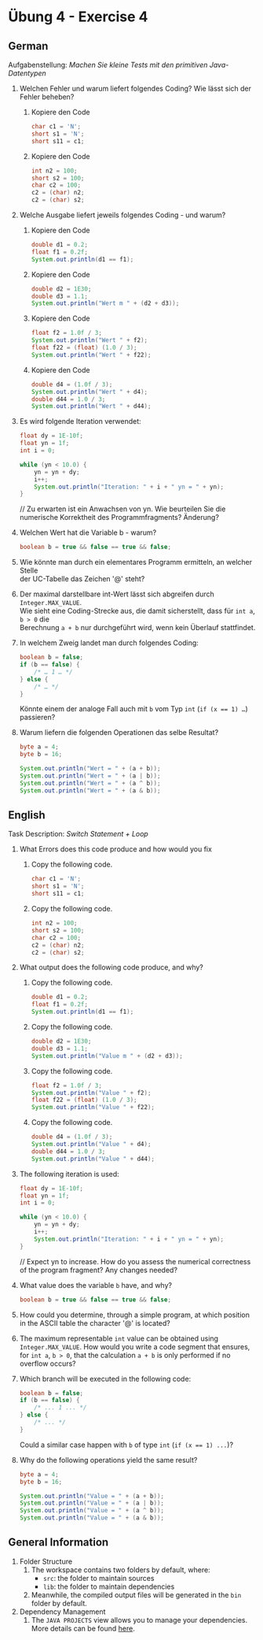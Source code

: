 # Übung 4 - Exercise 4

## German

Aufgabenstellung:
*Machen Sie kleine Tests mit den primitiven Java-Datentypen*

1. Welchen Fehler und warum liefert folgendes Coding? Wie lässt sich der Fehler beheben?

    1. Kopiere den Code

        ```java
        char c1 = 'N';
        short s1 = 'N';
        short s11 = c1;
        ```

    1. Kopiere den Code

        ```java
        int n2 = 100;
        short s2 = 100;
        char c2 = 100;
        c2 = (char) n2;
        c2 = (char) s2;
        ```

1. Welche Ausgabe liefert jeweils folgendes Coding - und warum?

    1. Kopiere den Code

        ```java
        double d1 = 0.2;
        float f1 = 0.2f;
        System.out.println(d1 == f1);
        ```

    1. Kopiere den Code

        ```java
        double d2 = 1E30;
        double d3 = 1.1;
        System.out.println("Wert m " + (d2 + d3));
        ```

    1. Kopiere den Code

        ```java
        float f2 = 1.0f / 3;
        System.out.println("Wert " + f2);
        float f22 = (float) (1.0 / 3);
        System.out.println("Wert " + f22);
        ```

    1. Kopiere den Code

        ```java
        double d4 = (1.0f / 3);
        System.out.println("Wert " + d4);
        double d44 = 1.0 / 3;
        System.out.println("Wert " + d44);
        ```

1. Es wird folgende Iteration verwendet:

    ```java
    float dy = 1E-10f;
    float yn = 1f;
    int i = 0;
    
    while (yn < 10.0) {
        yn = yn + dy;
        i++;
        System.out.println("Iteration: " + i + " yn = " + yn);
    }
    ```

    // Zu erwarten ist ein Anwachsen von yn.
    Wie beurteilen Sie die numerische Korrektheit des Programmfragments? Änderung?

1. Welchen Wert hat die Variable b - warum?  

    ```java
    boolean b = true && false == true && false;
    ```

1. Wie könnte man durch ein elementares Programm ermitteln, an welcher Stelle  
der UC-Tabelle das Zeichen '@' steht?

1. Der maximal darstellbare int-Wert lässt sich abgreifen durch `Integer.MAX_VALUE`.  
Wie sieht eine Coding-Strecke aus, die damit sicherstellt, dass für `int a`, `b > 0` die  
Berechnung `a + b` nur durchgeführt wird, wenn kein Überlauf stattfindet.

1. In welchem Zweig landet man durch folgendes Coding:  

    ```java
    boolean b = false;
    if (b == false) {
        /* … 1 … */
    } else {
        /* … */
    }
    ```

    Könnte einem der analoge Fall auch mit `b` vom Typ `int` (`if (x == 1) …`) passieren?

1. Warum liefern die folgenden Operationen das selbe Resultat?  

    ```java
    byte a = 4;
    byte b = 16;
    
    System.out.println("Wert = " + (a + b));
    System.out.println("Wert = " + (a | b));
    System.out.println("Wert = " + (a ^ b));
    System.out.println("Wert = " + (a & b));
    ```

## English

Task Description:
*Switch Statement + Loop*

1. What Errors does this code produce and how would you fix

    1. Copy the following code.

        ```java
        char c1 = 'N';
        short s1 = 'N';
        short s11 = c1;
        ```

    1. Copy the following code.

        ```java
        int n2 = 100;
        short s2 = 100;
        char c2 = 100;
        c2 = (char) n2;
        c2 = (char) s2;
        ```

1. What output does the following code produce, and why?

    1. Copy the following code.

        ```java
        double d1 = 0.2;
        float f1 = 0.2f;
        System.out.println(d1 == f1);
        ```

    1. Copy the following code.

        ```java
        double d2 = 1E30;
        double d3 = 1.1;
        System.out.println("Value m " + (d2 + d3));
        ```

    1. Copy the following code.

        ```java
        float f2 = 1.0f / 3;
        System.out.println("Value " + f2);
        float f22 = (float) (1.0 / 3);
        System.out.println("Value " + f22);
        ```

    1. Copy the following code.

        ```java
        double d4 = (1.0f / 3);
        System.out.println("Value " + d4);
        double d44 = 1.0 / 3;
        System.out.println("Value " + d44);
        ```

1. The following iteration is used:

    ```java
    float dy = 1E-10f;
    float yn = 1f;
    int i = 0;
    
    while (yn < 10.0) {
        yn = yn + dy;
        i++;
        System.out.println("Iteration: " + i + " yn = " + yn);
    }
    ```

    // Expect yn to increase. How do you assess the numerical correctness of the program fragment? Any changes needed?

1. What value does the variable `b` have, and why?

    ```java
    boolean b = true && false == true && false;
    ```

1. How could you determine, through a simple program, at which position in the ASCII table the character '@' is located?

1. The maximum representable `int` value can be obtained using `Integer.MAX_VALUE`. How would you write a code segment that ensures, for `int a`, `b > 0`, that the calculation `a + b` is only performed if no overflow occurs?

1. Which branch will be executed in the following code:

    ```java
    boolean b = false;
    if (b == false) {
        /* ... 1 ... */
    } else {
        /* ... */
    }
    ```

    Could a similar case happen with `b` of type `int` (`if (x == 1) ...`)?

1. Why do the following operations yield the same result?

    ```java
    byte a = 4;
    byte b = 16;
    
    System.out.println("Value = " + (a + b));
    System.out.println("Value = " + (a | b));
    System.out.println("Value = " + (a ^ b));
    System.out.println("Value = " + (a & b));
    ```

## General Information

1. Folder Structure
    1. The workspace contains two folders by default, where:
        - `src`: the folder to maintain sources
        - `lib`: the folder to maintain dependencies
    1. Meanwhile, the compiled output files will be generated in the `bin` folder by default.
1. Dependency Management
    1. The `JAVA PROJECTS` view allows you to manage your dependencies. More details can be found [here](https://github.com/microsoft/vscode-java-dependency#manage-dependencies).
